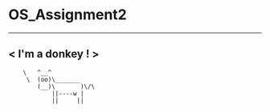 OS_Assignment2
==============
 _______________
< I'm a donkey ! >
 ---------------
        \   ^__^
         \  (oo)\_______
            (__)\       )\/\
                ||----w |
                ||     ||
